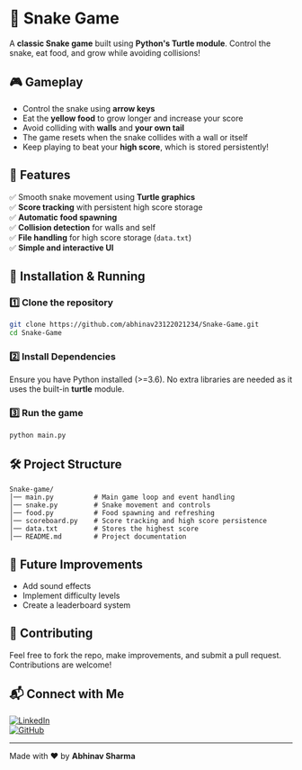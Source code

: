 # 🐍 Snake Game  

A **classic Snake game** built using **Python's Turtle module**. Control the snake, eat food, and grow while avoiding collisions!  

## 🎮 Gameplay  
- Control the snake using **arrow keys**  
- Eat the **yellow food** to grow longer and increase your score  
- Avoid colliding with **walls** and **your own tail**  
- The game resets when the snake collides with a wall or itself  
- Keep playing to beat your **high score**, which is stored persistently!  

## 📌 Features  
✅ Smooth snake movement using **Turtle graphics**  
✅ **Score tracking** with persistent high score storage  
✅ **Automatic food spawning**  
✅ **Collision detection** for walls and self  
✅ **File handling** for high score storage (`data.txt`)  
✅ **Simple and interactive UI**  

## 🚀 Installation & Running  

### **1️⃣ Clone the repository**  
```bash
git clone https://github.com/abhinav23122021234/Snake-Game.git
cd Snake-Game
```  

### **2️⃣ Install Dependencies**  
Ensure you have Python installed (>=3.6). No extra libraries are needed as it uses the built-in **turtle** module.  

### **3️⃣ Run the game**  
```bash
python main.py
```  

## 🛠 Project Structure  
```
Snake-game/
│── main.py          # Main game loop and event handling
│── snake.py         # Snake movement and controls
│── food.py          # Food spawning and refreshing
│── scoreboard.py    # Score tracking and high score persistence
│── data.txt         # Stores the highest score
│── README.md        # Project documentation
```  

## 🎯 Future Improvements  
- Add sound effects  
- Implement difficulty levels  
- Create a leaderboard system  

## 🤝 Contributing  
Feel free to fork the repo, make improvements, and submit a pull request. Contributions are welcome!  

## 📬 Connect with Me  
[![LinkedIn](https://img.shields.io/badge/LinkedIn-0077B5?style=for-the-badge&logo=linkedin&logoColor=white)](https://www.linkedin.com/in/abhinav-sharma-4876b1282)  
[![GitHub](https://img.shields.io/badge/GitHub-181717?style=for-the-badge&logo=github&logoColor=white)](https://github.com/abhinav23122021234)  

---  
Made with ❤️ by **Abhinav Sharma**  
